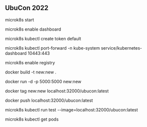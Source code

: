## UbuCon 2022

microk8s start

microk8s enable dashboard

microk8s kubectl create token default

microk8s kubectl port-forward -n kube-system service/kubernetes-dashboard 10443:443

microk8s enable registry

docker build -t new:new .

docker run -d -p 5000:5000 new:new

docker tag new:new localhost:32000/ubucon:latest

docker push localhost:32000/ubucon:latest

microk8s kubectl run test --image=localhost:32000/ubucon:latest

microk8s kubectl get pods